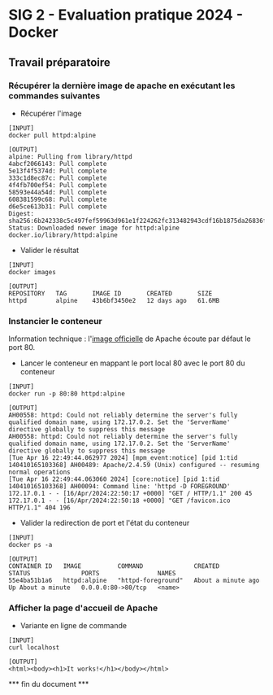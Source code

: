 # SIG 2 - Evaluation pratique 2024 - Docker

## Travail préparatoire

### Récupérer la dernière image de apache en exécutant les commandes suivantes

* Récupérer l'image

```
[INPUT]
docker pull httpd:alpine
```

```
[OUTPUT]
alpine: Pulling from library/httpd
4abcf2066143: Pull complete
5e13f4f5374d: Pull complete
333c1d8ec87c: Pull complete
4f4fb700ef54: Pull complete
58593e44a54d: Pull complete
608381599c68: Pull complete
d6e5ce613b31: Pull complete
Digest: sha256:6b242338c5c497fef59963d961e1f224262fc313482943cdf16b1875da26836f
Status: Downloaded newer image for httpd:alpine
docker.io/library/httpd:alpine
```

* Valider le résultat

```
[INPUT]
docker images
```

```
[OUTPUT]
REPOSITORY   TAG       IMAGE ID       CREATED       SIZE
httpd        alpine    43b6bf3450e2   12 days ago   61.6MB
```

<div style="page-break-after: always;"></div>

### Instancier le conteneur

Information technique : l'[image officielle](https://hub.docker.com/_/httpd) de Apache écoute par défaut le port 80.

* Lancer le conteneur en mappant le port local 80 avec le port 80 du conteneur

```
[INPUT]
docker run -p 80:80 httpd:alpine
```

```
[OUTPUT]
AH00558: httpd: Could not reliably determine the server's fully qualified domain name, using 172.17.0.2. Set the 'ServerName' directive globally to suppress this message
AH00558: httpd: Could not reliably determine the server's fully qualified domain name, using 172.17.0.2. Set the 'ServerName' directive globally to suppress this message
[Tue Apr 16 22:49:44.062977 2024] [mpm_event:notice] [pid 1:tid 140410165103368] AH00489: Apache/2.4.59 (Unix) configured -- resuming normal operations
[Tue Apr 16 22:49:44.063060 2024] [core:notice] [pid 1:tid 140410165103368] AH00094: Command line: 'httpd -D FOREGROUND'
172.17.0.1 - - [16/Apr/2024:22:50:17 +0000] "GET / HTTP/1.1" 200 45
172.17.0.1 - - [16/Apr/2024:22:50:18 +0000] "GET /favicon.ico HTTP/1.1" 404 196
```

* Valider la redirection de port et l'état du conteneur

```
[INPUT]
docker ps -a
```

```
[OUTPUT]
CONTAINER ID   IMAGE          COMMAND              CREATED              STATUS              PORTS                NAMES
55e4ba51b1a6   httpd:alpine   "httpd-foreground"   About a minute ago   Up About a minute   0.0.0.0:80->80/tcp   <name>
```

<div style="page-break-after: always;"></div>

### Afficher la page d'accueil de Apache

* Variante en ligne de commande

```
[INPUT]
curl localhost
```

```
[OUTPUT]
<html><body><h1>It works!</h1></body></html>
```

*** fin du document ***